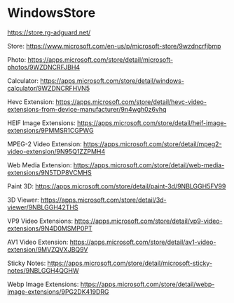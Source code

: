 # WindowsStore

https://store.rg-adguard.net/

Store: https://www.microsoft.com/en-us/p/microsoft-store/9wzdncrfjbmp

Photo: https://apps.microsoft.com/store/detail/microsoft-photos/9WZDNCRFJBH4

Calculator: https://apps.microsoft.com/store/detail/windows-calculator/9WZDNCRFHVN5

Hevc Extension: https://apps.microsoft.com/store/detail/hevc-video-extensions-from-device-manufacturer/9n4wgh0z6vhq

HEIF Image Extensions: https://apps.microsoft.com/store/detail/heif-image-extensions/9PMMSR1CGPWG

MPEG-2 Video Extension: https://apps.microsoft.com/store/detail/mpeg2-video-extension/9N95Q1ZZPMH4

Web Media Extension: https://apps.microsoft.com/store/detail/web-media-extensions/9N5TDP8VCMHS

Paint 3D: https://apps.microsoft.com/store/detail/paint-3d/9NBLGGH5FV99

3D Viewer: https://apps.microsoft.com/store/detail/3d-viewer/9NBLGGH42THS

VP9 Video Extensions: https://apps.microsoft.com/store/detail/vp9-video-extensions/9N4D0MSMP0PT

AV1 Video Extension: https://apps.microsoft.com/store/detail/av1-video-extension/9MVZQVXJBQ9V

Sticky Notes: https://apps.microsoft.com/store/detail/microsoft-sticky-notes/9NBLGGH4QGHW

Webp Image Extensions: https://apps.microsoft.com/store/detail/webp-image-extensions/9PG2DK419DRG
